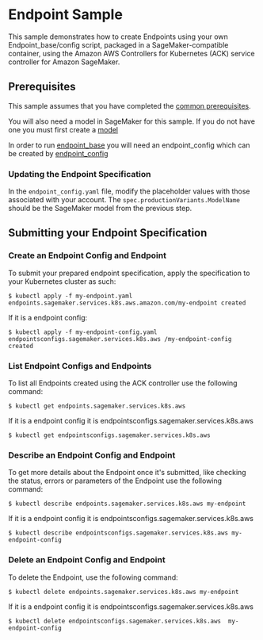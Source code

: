 # Endpoint Sample

This sample demonstrates how to create Endpoints using your own Endpoint_base/config script, packaged in a SageMaker-compatible container, using the Amazon AWS Controllers for Kubernetes (ACK) service controller for Amazon SageMaker.   

## Prerequisites

This sample assumes that you have completed the [common prerequisites](/samples/README.md).

You will also need a model in SageMaker for this sample. If you do not have one you must first create a [model](/samples/model/README.md)

In order to run [endpoint_base](/samples/endpoint/endpoint_base.yaml) you will need an endpoint_config which can be created by [endpoint_config](/samples/endpoint/endpoint_config.yaml)

### Updating the Endpoint Specification

In the `endpoint_config.yaml` file, modify the placeholder values with those associated with your account. The `spec.productionVariants.ModelName` should be the SageMaker model from the previous step.  

## Submitting your Endpoint Specification

### Create an Endpoint Config and Endpoint

To submit your prepared endpoint specification, apply the specification to your Kubernetes cluster as such:
```
$ kubectl apply -f my-endpoint.yaml
endpoints.sagemaker.services.k8s.aws.amazon.com/my-endpoint created
```
If it is a endpoint config:
```
$ kubectl apply -f my-endpoint-config.yaml
endpointsconfigs.sagemaker.services.k8s.aws /my-endpoint-config created
```

### List Endpoint Configs and Endpoints

To list all Endpoints created using the ACK controller use the following command:
```
$ kubectl get endpoints.sagemaker.services.k8s.aws
```
If it is a endpoint config it is endpointsconfigs.sagemaker.services.k8s.aws  
```
$ kubectl get endpointsconfigs.sagemaker.services.k8s.aws
```

### Describe an Endpoint Config and Endpoint

To get more details about the Endpoint once it's submitted, like checking the status, errors or parameters of the Endpoint use the following command:
```
$ kubectl describe endpoints.sagemaker.services.k8s.aws my-endpoint
```

If it is a endpoint config it is endpointsconfigs.sagemaker.services.k8s.aws  
```
$ kubectl describe endpointsconfigs.sagemaker.services.k8s.aws my-endpoint-config
```

### Delete an Endpoint Config and Endpoint

To delete the Endpoint, use the following command:
```
$ kubectl delete endpoints.sagemaker.services.k8s.aws my-endpoint
```

If it is a endpoint config it is endpointsconfigs.sagemaker.services.k8s.aws  
```
$ kubectl delete endpointsconfigs.sagemaker.services.k8s.aws  my-endpoint-config
```